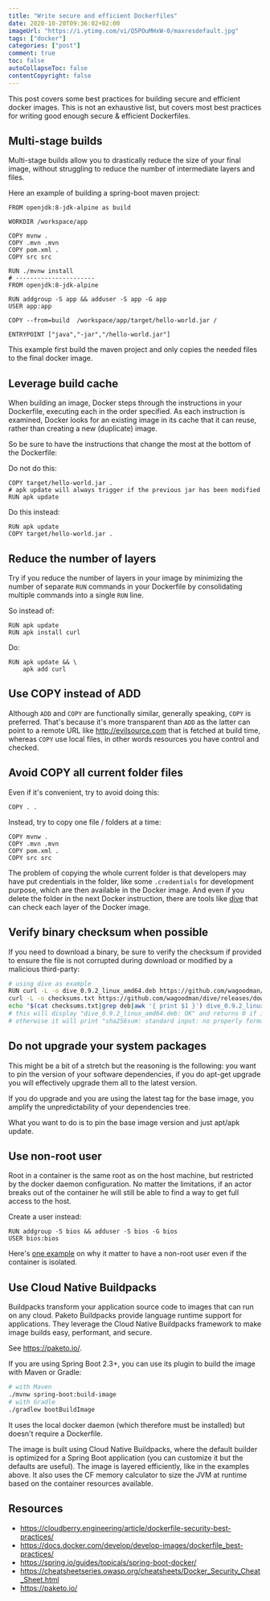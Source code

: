 ```yaml
---
title: "Write secure and efficient Dockerfiles"
date: 2020-10-20T09:36:02+02:00
imageUrl: "https://i.ytimg.com/vi/Q5POuMHxW-0/maxresdefault.jpg"
tags: ["docker"]
categories: ["post"]
comment: true
toc: false
autoCollapseToc: false
contentCopyright: false
---
```


This post covers some best practices for building secure and efficient docker images.
This is not an exhaustive list, but covers most best practices for writing good enough secure &
efficient Dockerfiles.

<!--more-->

## Multi-stage builds

Multi-stage builds allow you to drastically reduce the size of your final image, without struggling
to reduce the number of intermediate layers and files.

Here an example of building a spring-boot maven project:

```
FROM openjdk:8-jdk-alpine as build

WORKDIR /workspace/app

COPY mvnw .
COPY .mvn .mvn
COPY pom.xml .
COPY src src

RUN ./mvnw install
# ----------------------
FROM openjdk:8-jdk-alpine

RUN addgroup -S app && adduser -S app -G app
USER app:app

COPY --from=build  /workspace/app/target/hello-world.jar /

ENTRYPOINT ["java","-jar","/hello-world.jar"]
```

This example first build the maven project and only copies the needed files to the final docker image.

## Leverage build cache

When building an image, Docker steps through the instructions in your Dockerfile, executing each in
the order specified. As each instruction is examined, Docker looks for an existing image in its cache
that it can reuse, rather than creating a new (duplicate) image.

So be sure to have the instructions that change the most at the bottom of the Dockerfile:

Do not do this:

```
COPY target/hello-world.jar .
# apk update will always trigger if the previous jar has been modified
RUN apk update
```

Do this instead:

```
RUN apk update
COPY target/hello-world.jar .
```

## Reduce the number of layers

Try if you reduce the number of layers in your image by minimizing the number of separate `RUN`
commands in your Dockerfile by consolidating multiple commands into a single `RUN` line.

So instead of:

```
RUN apk update
RUN apk install curl
```

Do:

```
RUN apk update && \
    apk add curl
```

## Use COPY instead of ADD

Although `ADD` and `COPY` are functionally similar, generally speaking, `COPY` is preferred. That's
because it's more transparent than `ADD` as the latter can point to a remote URL like
http://evilsource.com that is fetched at build time, whereas `COPY` use local files, in other
words resources you have control and checked.

## Avoid COPY all current folder files

Even if it's convenient, try to avoid doing this:

```
COPY . .
```

Instead, try to copy one file / folders at a time:

```
COPY mvnw .
COPY .mvn .mvn
COPY pom.xml .
COPY src src
```

The problem of copying the whole current folder is that developers may have put credentials in the
folder, like some `.credentials` for development purpose, which are then available in the Docker
image. And even if you delete the folder in the next Docker instruction, there are tools like
[dive](https://github.com/wagoodman/dive) that can check each layer of the Docker image.

## Verify binary checksum when possible

If you need to download a binary, be sure to verify the checksum if provided to ensure the file is
not corrupted during download or modified by a malicious third-party:

```bash
# using dive as example
RUN curl -L -o dive_0.9.2_linux_amd64.deb https://github.com/wagoodman/dive/releases/download/v0.9.2/dive_0.9.2_linux_amd64.deb &&
curl -L -o checksums.txt https://github.com/wagoodman/dive/releases/download/v0.9.2/dive_0.9.2_checksums.txt &&
echo "$(cat checksums.txt|grep deb|awk '{ print $1 }') dive_0.9.2_linux_amd64.deb" | sha256sum -c
# this will display "dive_0.9.2_linux_amd64.deb: OK" and returns 0 if it's alright
# otherwise it will print "sha256sum: standard input: no properly formatted SHA256 checksum lines found" and returns 1, thus stopping the docker build
```

## Do not upgrade your system packages

This might be a bit of a stretch but the reasoning is the following: you want to pin the version of
your software dependencies, if you do apt-get upgrade you will effectively upgrade them all to the
latest version.

If you do upgrade and you are using the latest tag for the base image, you amplify the
unpredictability of your dependencies tree.

What you want to do is to pin the base image version and just apt/apk update.

## Use non-root user

Root in a container is the same root as on the host machine, but restricted by the docker daemon
configuration. No matter the limitations, if an actor breaks out of the container he will still be
able to find a way to get full access to the host.

Create a user instead:

```
RUN addgroup -S bios && adduser -S bios -G bios
USER bios:bios
```

Here's [one example](https://americanexpress.io/do-not-run-dockerized-applications-as-root/#if-the-container-is-isolated-why-does-it-matter)
on why it matter to have a non-root user even if the container is isolated.

## Use Cloud Native Buildpacks

Buildpacks transform your application source code to images that can run on any cloud. Paketo
Buildpacks provide language runtime support for applications. They leverage the Cloud Native
Buildpacks framework to make image builds easy, performant, and secure.

See https://paketo.io/.

If you are using Spring Boot 2.3+, you can use its plugin to build the image with Maven or Gradle:

```bash
# with Maven
./mvnw spring-boot:build-image
# with Gradle
./gradlew bootBuildImage
```

It uses the local docker daemon (which therefore must be installed) but doesn't require a Dockerfile.

The image is built using Cloud Native Buildpacks, where the default builder is optimized for a
Spring Boot application (you can customize it but the defaults are useful). The image is layered
efficiently, like in the examples above. It also uses the CF memory calculator to size the JVM at
runtime based on the container resources available.

## Resources

- https://cloudberry.engineering/article/dockerfile-security-best-practices/
- https://docs.docker.com/develop/develop-images/dockerfile_best-practices/
- https://spring.io/guides/topicals/spring-boot-docker/
- https://cheatsheetseries.owasp.org/cheatsheets/Docker_Security_Cheat_Sheet.html
- https://paketo.io/

